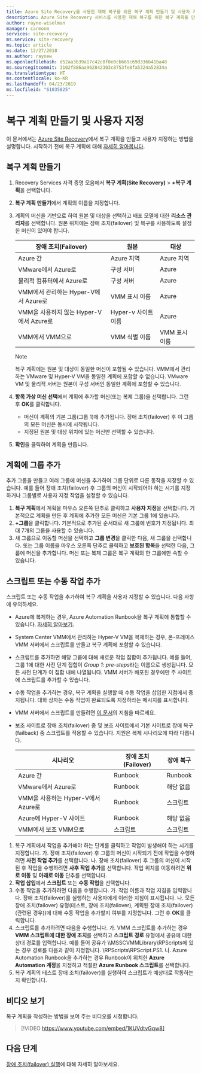 ```yaml
---
title: Azure Site Recovery를 사용한 재해 복구를 위한 복구 계획 만들기 및 사용자 지정 | Microsoft Docs
description: Azure Site Recovery 서비스를 사용한 재해 복구를 위한 복구 계획을 만들고 사용자 지정하는 방법을 알아봅니다.
author: rayne-wiselman
manager: carmonm
services: site-recovery
ms.service: site-recovery
ms.topic: article
ms.date: 12/27/2018
ms.author: raynew
ms.openlocfilehash: d52aa3b39a17c42c0f0e0cb669c69d336b41ba48
ms.sourcegitcommit: 3102f886aa962842303c8753fe8fa5324a52834a
ms.translationtype: HT
ms.contentlocale: ko-KR
ms.lasthandoff: 04/23/2019
ms.locfileid: "61035825"
---
```

# <a name="create-and-customize-recovery-plans"></a>복구 계획 만들기 및 사용자 지정

이 문서에서는 [Azure Site Recovery](site-recovery-overview.md)에서 복구 계획을 만들고 사용자 지정하는 방법을 설명합니다. 시작하기 전에 복구 계획에 대해 [자세히 알아봅니다](recovery-plan-overview.md).

## <a name="create-a-recovery-plan"></a>복구 계획 만들기

1. Recovery Services 자격 증명 모음에서 **복구 계획(Site Recovery)** > **+복구 계획**을 선택합니다.
2. **복구 계획 만들기**에서 계획의 이름을 지정합니다.
3. 계획의 머신을 기반으로 하여 원본 및 대상을 선택하고 배포 모델에 대한 **리소스 관리자**를 선택합니다. 원본 위치에는 장애 조치(failover) 및 복구를 사용하도록 설정한 머신이 있어야 합니다. 

   **장애 조치(Failover)** | **원본** | **대상** 
   --- | --- | ---
   Azure 간 | Azure 지역 |Azure 지역
   VMware에서 Azure로 | 구성 서버 | Azure
   물리적 컴퓨터에서 Azure로 | 구성 서버 | Azure   
   VMM에서 관리하는 Hyper-V에서 Azure로  | VMM 표시 이름 | Azure
   VMM을 사용하지 않는 Hyper-V에서 Azure로 | Hyper-v 사이트 이름 | Azure
   VMM에서 VMM으로 |VMM 식별 이름 | VMM 표시 이름 

   > [!NOTE]
   > 복구 계획에는 원본 및 대상이 동일한 머신이 포함될 수 있습니다. VMM에서 관리하는 VMware 및 Hyper-V VM을 동일한 계획에 포함할 수 없습니다. VMware VM 및 물리적 서버는 원본이 구성 서버인 동일한 계획에 포함할 수 있습니다.

2. **항목 가상 머신 선택**에서 계획에 추가할 머신(또는 복제 그룹)을 선택합니다. 그런 후 **OK**를 클릭합니다.
    - 머신이 계획의 기본 그룹(그룹 1)에 추가됩니다. 장애 조치(failover) 후 이 그룹의 모든 머신은 동시에 시작됩니다.
    - 지정된 원본 및 대상 위치에 있는 머신만 선택할 수 있습니다. 
1. **확인**을 클릭하여 계획을 만듭니다.

## <a name="add-a-group-to-a-plan"></a>계획에 그룹 추가

추가 그룹을 만들고 여러 그룹에 머신을 추가하여 그룹 단위로 다른 동작을 지정할 수 있습니다. 예를 들어 장애 조치(failover) 후 그룹의 머신이 시작되어야 하는 시기를 지정하거나 그룹별로 사용자 지정 작업을 설정할 수 있습니다.

1. **복구 계획**에서 계획을 마우스 오른쪽 단추로 클릭하고 **사용자 지정**을 선택합니다. 기본적으로 계획을 만든 후 계획에 추가한 모든 머신은 기본 그룹 1에 있습니다.
2. **+그룹**을 클릭합니다. 기본적으로 추가된 순서대로 새 그룹에 번호가 지정됩니다. 최대 7개의 그룹을 사용할 수 있습니다.
3. 새 그룹으로 이동할 머신을 선택하고 **그룹 변경**을 클릭한 다음, 새 그룹을 선택합니다. 또는 그룹 이름을 마우스 오른쪽 단추로 클릭하고 **보호된 항목**을 선택한 다음, 그룹에 머신을 추가합니다. 머신 또는 복제 그룹은 복구 계획의 한 그룹에만 속할 수 있습니다.


## <a name="add-a-script-or-manual-action"></a>스크립트 또는 수동 작업 추가

스크립트 또는 수동 작업을 추가하여 복구 계획을 사용자 지정할 수 있습니다. 다음 사항에 유의하세요.

- Azure에 복제하는 경우, Azure Automation Runbook을 복구 계획에 통합할 수 있습니다. [자세히 알아보기](site-recovery-runbook-automation.md).
- System Center VMM에서 관리하는 Hyper-V VM을 복제하는 경우, 온-프레미스 VMM 서버에서 스크립트를 만들고 복구 계획에 포함할 수 있습니다.
- 스크립트를 추가하면 해당 그룹에 대해 새로운 작업 집합이 추가됩니다. 예를 들어, 그룹 1에 대한 사전 단계 집합이 *Group 1: pre-steps*라는 이름으로 생성됩니다. 모든 사전 단계가 이 집합 내에 나열됩니다. VMM 서버가 배포된 경우에만 주 사이트에 스크립트를 추가할 수 있습니다.
- 수동 작업을 추가하는 경우, 복구 계획을 실행할 때 수동 작업을 삽입한 지점에서 중지됩니다. 대화 상자는 수동 작업이 완료되도록 지정하라는 메시지를 표시합니다.
- VMM 서버에서 스크립트를 만들려면 [이 문서](hyper-v-vmm-recovery-script.md)의 지침을 따르세요.
- 보조 사이트로 장애 조치(failover) 중 및 보조 사이트에서 기본 사이트로 장애 복구(failback) 중 스크립트를 적용할 수 있습니다. 지원은 복제 시나리오에 따라 다릅니다.
    
    **시나리오** | **장애 조치(Failover)** | **장애 복구**
    --- | --- | --- 
    Azure 간  | Runbook | Runbook
    VMware에서 Azure로 | Runbook | 해당 없음 
    VMM을 사용하는 Hyper-V에서 Azure로 | Runbook | 스크립트
    Azure에 Hyper-V 사이트 | Runbook | 해당 없음
    VMM에서 보조 VMM으로 | 스크립트 | 스크립트

1. 복구 계획에서 작업을 추가해야 하는 단계를 클릭하고 작업이 발생해야 하는 시기를 지정합니다. 가. 장애 조치(failover) 후 그룹의 머신이 시작되기 전에 작업을 수행하려면 **사전 작업 추가**를 선택합니다.
    나. 장애 조치(failover) 후 그룹의 머신이 시작된 후 작업을 수행하려면 **사후 작업 추가**를 선택합니다. 작업 위치를 이동하려면 **위로 이동** 및 **아래로 이동** 단추를 선택합니다.
2. **작업 삽입**에서 **스크립트** 또는 **수동 작업**을 선택합니다.
3. 수동 작업을 추가하려면 다음을 수행합니다. 가. 작업 이름과 작업 지침을 입력합니다. 장애 조치(failover)를 실행하는 사용자에게 이러한 지침이 표시됩니다.
    나. 모든 장애 조치(failover) 유형(테스트, 장애 조치(failover), 계획된 장애 조치(failover)(관련된 경우))에 대해 수동 작업을 추가할지 여부를 지정합니다. 그런 후 **OK**를 클릭합니다.
4. 스크립트를 추가하려면 다음을 수행합니다. 가. VMM 스크립트를 추가하는 경우 **VMM 스크립트에 대한 장애 조치**를 선택하고 **스크립트 경로** 유형에서 공유에 대한 상대 경로를 입력합니다. 예를 들어 공유가 \\<VMMServerName>\MSSCVMMLibrary\RPScripts에 있는 경우 경로를 다음과 같이 지정합니다. \RPScripts\RPScript.PS1.
    나. Azure Automation Runbook을 추가하는 경우 Runbook이 위치한 **Azure Automation 계정**을 지정하고 적절한 **Azure Runbook 스크립트**를 선택합니다.
5. 복구 계획의 테스트 장애 조치(failover)를 실행하여 스크립트가 예상대로 작동하는지 확인합니다.

## <a name="watch-a-video"></a>비디오 보기

복구 계획을 작성하는 방법을 보여 주는 비디오를 시청합니다.


> [!VIDEO https://www.youtube.com/embed/1KUVdtvGqw8]

## <a name="next-steps"></a>다음 단계

[장애 조치(failover) 실행](site-recovery-failover.md)에 대해 자세히 알아보세요.  

    
